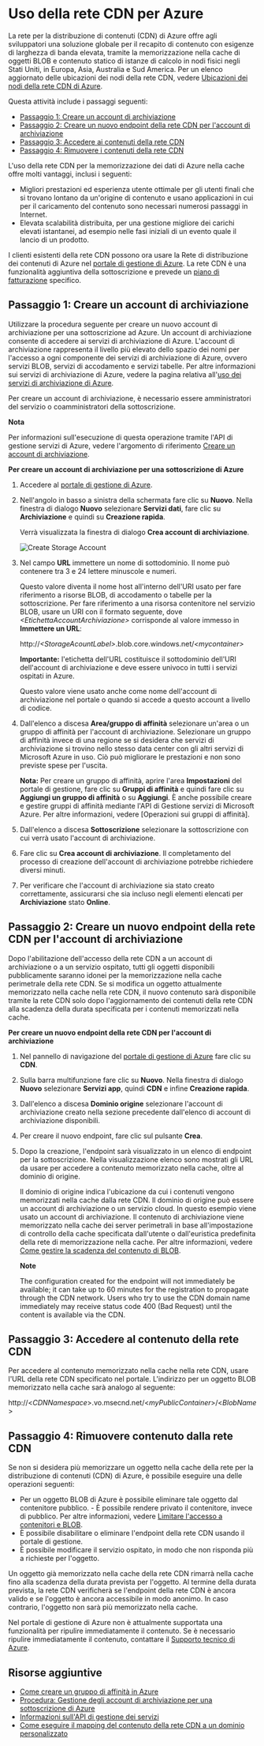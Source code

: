 ﻿# Uso della rete CDN per Azure

La rete per la distribuzione di contenuti (CDN) di Azure offre agli sviluppatori una soluzione globale per il recapito di contenuto con esigenze di larghezza di banda elevata, tramite la memorizzazione nella cache di oggetti BLOB e contenuto statico di istanze di calcolo in nodi fisici negli Stati Uniti, in Europa, Asia, Australia e Sud America. Per un elenco aggiornato delle ubicazioni dei nodi della rete CDN, vedere [Ubicazioni dei nodi della rete CDN di Azure].

Questa attività include i passaggi seguenti:

* [Passaggio 1: Creare un account di archiviazione](#Step1)
* [Passaggio 2: Creare un nuovo endpoint della rete CDN per l'account di archiviazione](#Step2)
* [Passaggio 3: Accedere ai contenuti della rete CDN](#Step3)
* [Passaggio 4: Rimuovere i contenuti della rete CDN](#Step4)

L'uso della rete CDN per la memorizzazione dei dati di Azure nella cache offre molti vantaggi, inclusi i seguenti:

-   Migliori prestazioni ed esperienza utente ottimale per gli utenti finali che si trovano lontano da un'origine di contenuto e usano applicazioni in cui per il caricamento del contenuto sono necessari numerosi passaggi in Internet.
-   Elevata scalabilità distribuita, per una gestione migliore dei carichi elevati istantanei, ad esempio nelle fasi iniziali di un evento quale il lancio di un prodotto.

I clienti esistenti della rete CDN possono ora usare la Rete di distribuzione dei contenuti di Azure nel [portale di gestione di Azure]. La rete CDN è una funzionalità aggiuntiva della sottoscrizione e prevede un [piano di fatturazione] specifico.

<a id="Step1"> </a>
<h2>Passaggio 1: Creare un account di archiviazione</h2>

Utilizzare la procedura seguente per creare un nuovo account di archiviazione per una sottoscrizione ad Azure. Un account di archiviazione consente di accedere ai servizi di archiviazione di Azure. L'account di archiviazione rappresenta il livello più elevato dello spazio dei nomi per l'accesso a ogni componente dei servizi di archiviazione di Azure, ovvero servizi BLOB, servizi di accodamento e servizi tabelle. Per altre informazioni sui servizi di archiviazione di Azure, vedere la pagina relativa all'[uso dei servizi di archiviazione di Azure](http://msdn.microsoft.com/it-it/library/azure/gg433040.aspx).

Per creare un account di archiviazione, è necessario essere amministratori del servizio o coamministratori della sottoscrizione.

<div class="dev-callout">
<strong>Nota</strong>
<p>Per informazioni sull'esecuzione di questa operazione tramite l'API di gestione servizi di Azure, vedere l'argomento di riferimento <a href="http://msdn.microsoft.com/it-it/library/windowsazure/hh264518.aspx">Creare un account di archiviazione</a>.</p>
</div>

**Per creare un account di archiviazione per una sottoscrizione di Azure**

1.  Accedere al [portale di gestione di Azure].
2.  Nell'angolo in basso a sinistra della schermata fare clic su **Nuovo**. Nella finestra di dialogo **Nuovo** selezionare **Servizi dati**, fare clic su **Archiviazione** e quindi su **Creazione rapida**.

    Verrà visualizzata la finestra di dialogo **Crea account di archiviazione**.

    ![Create Storage Account][create-new-storage-account]

4. Nel campo **URL** immettere un nome di sottodominio. Il nome può contenere tra 3 e 24 lettere minuscole e numeri.

    Questo valore diventa il nome host all'interno dell'URI usato per fare riferimento a risorse BLOB, di accodamento o tabelle per la sottoscrizione. Per fare riferimento a una risorsa contenitore nel servizio BLOB, usare un URI con il formato seguente, dove *&lt;EtichettaAccountArchiviazione&gt;* corrisponde al valore immesso in **Immettere un URL**:

    http://*&lt;StorageAcountLabel&gt;*.blob.core.windows.net/*&lt;mycontainer&gt;*

    **Importante:** l'etichetta dell'URL costituisce il sottodominio dell'URI dell'account di archiviazione e deve essere univoco in tutti i servizi ospitati in Azure.

	Questo valore viene usato anche come nome dell'account di archiviazione nel portale o quando si accede a questo account a livello di codice.

5.  Dall'elenco a discesa **Area/gruppo di affinità** selezionare un'area o un gruppo di affinità per l'account di archiviazione. Selezionare un gruppo di affinità invece di una regione se si desidera che servizi di archiviazione si trovino nello stesso data center con gli altri servizi di Microsoft Azure in uso. Ciò può migliorare le prestazioni e non sono previste spese per l'uscita.  

    **Nota:** Per creare un gruppo di affinità, aprire l'area **Impostazioni** del portale di gestione, fare clic su **Gruppi di affinità** e quindi fare clic su **Aggiungi un gruppo di affinità** o su **Aggiungi**. È anche possibile creare e gestire gruppi di affinità mediante l'API di Gestione servizi di Microsoft Azure. Per altre informazioni, vedere [Operazioni sui gruppi di affinità].

6. Dall'elenco a discesa **Sottoscrizione** selezionare la sottoscrizione con cui verrà usato l'account di archiviazione.
7.  Fare clic su **Crea account di archiviazione**. Il completamento del processo di creazione dell'account di archiviazione potrebbe richiedere diversi minuti.
8.  Per verificare che l'account di archiviazione sia stato creato correttamente, assicurarsi che sia incluso negli elementi elencati per **Archiviazione** stato **Online**.

<a id="Step2"> </a>
<h2>Passaggio 2: Creare un nuovo endpoint della rete CDN per l'account di archiviazione</h2>

Dopo l'abilitazione dell'accesso della rete CDN a un account di archiviazione o a un servizio ospitato, tutti gli oggetti disponibili pubblicamente saranno idonei per la memorizzazione nella cache perimetrale della rete CDN. Se si modifica un oggetto attualmente memorizzato nella cache nella rete CDN, il nuovo contenuto sarà disponibile tramite la rete CDN solo dopo l'aggiornamento dei contenuti della rete CDN alla scadenza della durata specificata per i contenuti memorizzati nella cache.

**Per creare un nuovo endpoint della rete CDN per l'account di archiviazione**

1. Nel pannello di navigazione del [portale di gestione di Azure] fare clic su **CDN**.

2. Sulla barra multifunzione fare clic su **Nuovo**. Nella finestra di dialogo **Nuovo** selezionare **Servizi app**, quindi **CDN** e infine **Creazione rapida**.

3. Dall'elenco a discesa **Dominio origine** selezionare l'account di archiviazione creato nella sezione precedente dall'elenco di account di archiviazione disponibili. 

4. Per creare il nuovo endpoint, fare clic sul pulsante **Crea**.

5. Dopo la creazione, l'endpoint sarà visualizzato in un elenco di endpoint per la sottoscrizione. Nella visualizzazione elenco sono mostrati gli URL da usare per accedere a contenuto memorizzato nella cache, oltre al dominio di origine. 

	Il dominio di origine indica l'ubicazione da cui i contenuti vengono memorizzati nella cache dalla rete CDN. Il dominio di origine può essere un account di archiviazione o un servizio cloud. In questo esempio viene usato un account di archiviazione. Il contenuto di archiviazione viene memorizzato nella cache dei server perimetrali in base all'impostazione di controllo della cache specificata dall'utente o dall'euristica predefinita della rete di memorizzazione nella cache. Per altre informazioni, vedere [Come gestire la scadenza del contenuto di BLOB](http://msdn.microsoft.com/it-it/library/gg680306.aspx). 


    <div class="dev-callout">
    <strong>Note</strong>
    <p>The configuration created for the endpoint will not
    immediately be available; it can take up to 60 minutes for the
    registration to propagate through the CDN network. Users who try to
    use the CDN domain name immediately may receive status code 400
    (Bad Request) until the content is available via the CDN.</p>
    </div>

<a id="Step3"> </a>
<h2>Passaggio 3: Accedere al contenuto della rete CDN</h2> 

Per accedere al contenuto memorizzato nella cache nella rete CDN, usare l'URL della rete CDN specificato nel portale. L'indirizzo per un oggetto BLOB memorizzato nella cache sarà analogo al seguente:

http://<*CDNNamespace*\>.vo.msecnd.net/<*myPublicContainer*\>/<*BlobName*\>

<a id="Step4"> </a>
<h2>Passaggio 4: Rimuovere contenuto dalla rete CDN</h2>

Se non si desidera più memorizzare un oggetto nella cache della rete per la
distribuzione di contenuti (CDN) di Azure, è possibile eseguire una delle operazioni seguenti:

-   Per un oggetto BLOB di Azure è possibile eliminare tale oggetto dal contenitore pubblico. -   È possibile rendere privato il contenitore, invece di pubblico. Per altre informazioni, vedere [Limitare l'accesso a contenitori e BLOB](http://msdn.microsoft.com/it-it/library/dd179354.aspx).
-   È possibile disabilitare o eliminare l'endpoint della rete CDN usando il portale di gestione.
-   È possibile modificare il servizio ospitato, in modo che non risponda più a richieste per l'oggetto.

Un oggetto già memorizzato nella cache della rete CDN rimarrà nella cache fino alla scadenza della durata prevista per l'oggetto. Al termine della durata prevista, la rete CDN verificherà se l'endpoint della rete CDN è ancora valido e se l'oggetto è ancora accessibile in modo anonimo. In caso contrario, l'oggetto non sarà più memorizzato nella cache.

Nel portale di gestione di Azure non è attualmente supportata una funzionalità per ripulire immediatamente il contenuto. Se è necessario ripulire immediatamente il contenuto, contattare il [Supporto tecnico di Azure](http://azure.microsoft.com/it-it/support/options/). 

## Risorse aggiuntive

-   [Come creare un gruppo di affinità in Azure]
-   [Procedura: Gestione degli account di archiviazione per una sottoscrizione di Azure]
-   [Informazioni sull'API di gestione dei servizi]
-   [Come eseguire il mapping del contenuto della rete CDN a un dominio personalizzato]

  [Creare account di archiviazione]: http://msdn.microsoft.com/it-it/library/windowsazure/hh264518.aspx
  [Ubicazioni dei nodi della rete CDN di Azure]: http://msdn.microsoft.com/it-it/library/windowsazure/gg680302.aspx
  [Portale di gestione di Azure]: https://manage.windowsazure.com/
  [piano di fatturazione]: /it-it/pricing/calculator/?scenario=full
  [Come registrare un nome di sottodominio personalizzato per accedere ai BLOB in Azure]: http://msdn.microsoft.com/it-it/library/windowsazure/ee795179.aspx
  [Come creare un gruppo di affinità in Azure]: http://msdn.microsoft.com/library/azure/ee460798.aspx
  [Panoramica della rete CDN di Azure]: http://msdn.microsoft.com/it-it/library/windowsazure/ff919703.aspx
  [Procedura: Gestione degli account di archiviazione per una sottoscrizione di Azure]: http://msdn.microsoft.com/it-it/library/windowsazure/hh531567.aspx
  [Informazioni sull'API di gestione dei servizi]: http://msdn.microsoft.com/it-it/library/windowsazure/ee460807.aspx
  [Come eseguire il mapping del contenuto della rete CDN a un dominio personalizzato]: http://msdn.microsoft.com/it-it/library/windowsazure/gg680307.aspx


[create-new-storage-account]: ./media/cdn/CDN_CreateNewStorageAcct.png
[Portale di gestione precedente]: ../../Shared/Media/previous-portal.png

<!--HONumber=35_1-->
